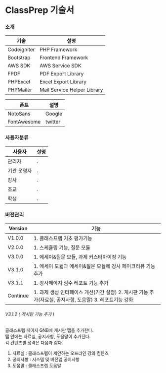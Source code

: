
# ClassPrep 기술서

### 소개

| 기술 | 설명 |
| -- | -- |
| Codeigniter | PHP Framework |
| Bootstrap | Frontend Framework |
| AWS SDK | AWS Service SDK |
| FPDF | PDF Export Library |
| PHPExcel | Excel Export Library |
| PHPMailer | Mail Service Helper Library  |

| 폰트 | 설명 |
| -- | -- |
| NotoSans | Google |
| FontAwesome | twitter |


### 사용자분류
| 사용자 | 설명 |
| -- | -- |
| 관리자 | . |
| 기관 운영자 | . |
| 강사   | . |
| 조교 | . |
| 학생 | . |  

### 버전관리

| Version | 기능 |
| -- | -- |
| V1.0.0 | 1. 클래스프렙 기초 평가기능 |
| V2.0.0 | 1. 스케쥴링 기능, 질문 모듈 |
| V3.0.0 | 1. 에세이&질문 모듈, 과제 커스터마이징 기능 |
| V3.1.0 | 1. 에세이 모듈과 에세이&질문 모듈에 강사 페이크리뷰 기능 추가 |
| V3.1.1 | 1. 강사페이지 점수 레포트 기능 추가 |
| Continue | 1. 과제 생성 인터페이스 개선(기간 설정)   2. 게시판 기능 추가(자료실, 공지사항, 도움말) 3. 레포트기능 강화  |

###### V3.1.2 ( 게시판 기능 추가 )
클래스프렙 페이지 GNB에 게시판 탭을 추가한다.   
탭 안에는 자료실, 공지사항, 도움말이 추가된다.   
각 컨텐츠별 성격은 다음과 같다.   
1. 자료실 : 클래스프렙이 제안하는 오프라인 강의 컨텐츠
2. 공지사항 : 시스템 및 버전업 공지사항
3. 도움말 : 클래스프렙 도움말